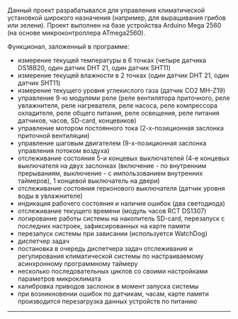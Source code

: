 Данный проект разрабатывался для управления климатической установкой широкого назначения (например, для выращивания грибов или зелени).
Проект выполнен на базе устройства Arduino Mega 2560 (на основе микроконтроллера ATmega2560).

Функционал, заложенный в программе:
 - измерение текущей температуры в 6 точках (четыре датчика DS18B20, один датчик DHT 21, один датчик SHT11)
 - измерение текущей влажности в 2 точках (один датчик DHT 21, один датчик SHT11)
 - измерение текущего уровня углекислого газа (датчик CO2  MH-Z19)
 - управление 9-ю модулями реле (реле вентилятора приточного, реле увлажнителя, реле нагревателя, реле насоса, реле компрессора охладителя, реле общего питания, реле освещения, реле питания датчиков, часов, SD-card, концевиков)
 - управление мотором постоянного тока (2-х-позиционная заслонка приточной вентиляции)
 - управление шаговым двигателем (9-х-позиционная заслонка управления потоком воздуха)
 - отслеживание состояния 5-и концевых выключателей (4-е концевых выключателя на двух заслонках (включение - по внутренним прерываниям, выключение - с импользованием внутренних таймеров), 1 концевой выключатель на двери)
 - отслеживание состояния герконового выключателя (датчик уровня воды в увлажнителе)
 - индикация рабочего состояния и наличия ошибок (два светодиода)
 - отслеживание текущего времени (модуль часов RCT DS1307)
 - логирование работы системы на накопитель SD-card, перезапуск с последних настроек, зафиксированных на карте памяти
 - перезапуск системы при зависании (используется WatchDog)
 - диспетчер задач
 - постановка в очередь диспетчера задач отслеживания и регулирования климатической системы по настраиваемому асинхронному программному таймеру
 - несколько последовательных циклов со своими настройками параметров микроклимата
 - калибровка приводов заслонок в момент запуска системы
 - при возникновении ошибок по датчикам, часам, карте памяти производится перезагрузка данных устройств по питанию
 -------------
